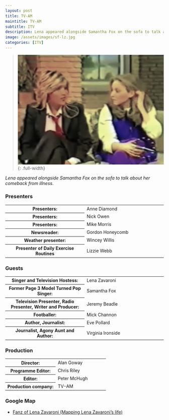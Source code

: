 ```yaml
---
layout: post
title: TV-AM
maintitle: TV-AM
subtitle: ITV
description: Lena appeared alongside Samantha Fox on the sofa to talk about her comeback from illness.
image: /assets/images/sf-lz.jpg
categories: [ITV]
---
```


> ![](/assets/images/sf-lz.jpg){: .full-width}

<cite>Lena appeared alongside Samantha Fox on the sofa to talk about her comeback from illness.</cite>

### Presenters
<table>
<tr><th style="width:50%;">Presenters:</th><td style="width:50%;">Anne Diamond</td></tr>
<tr><th>Presenters:</th><td>Nick Owen</td></tr>
<tr><th>Presenters:</th><td>Mike Morris</td></tr>
<tr><th>Newsreader:</th><td>Gordon Honeycomb</td></tr>
<tr><th>Weather presenter: </th><td>Wincey Willis</td></tr>
<tr><th>Presenter of Daily Exercise Routines</th><td>Lizzie Webb</td></tr>
</table>

### Guests
<table>
<tr><th style="width:50%;">Singer and Television Hostess:</th><td style="width:50%;">Lena Zavaroni</td></tr>
<tr><th>Former Page 3 Model Turned Pop Singer:</th><td>Samantha Fox</td></tr>
<tr><th>Television Presenter, Radio Presenter, Writer and Producer:</th><td>Jeremy Beadle</td></tr>
<tr><th>Footballer:</th><td>Mick Channon</td></tr>
<tr><th>Author, Journalist:</th><td>Eve Pollard</td></tr>
<tr><th>Journalist, Agony Aunt and Author:</th><td>Virginia Ironside</td></tr>
</table>

### Production
<table>
<tr><th style="width:50%;">Director:</th><td style="width:50%;">Alan Goway</td></tr>
<tr><th>Programme Editor:</th><td>Chris Riley</td></tr>
<tr><th>Editor:</th><td>Peter McHugh</td></tr>
<tr><th>Production company:</th><td>TV-AM</td></tr>
</table>

### Google Map
* [Fanz of Lena Zavaroni (Mapping Lena Zavaroni’s life)](https://www.google.com/maps/d/u/0/viewer?mid=1D1D0ERV_FQMNb9XZzJ-J3yUlK8aI4vhI&ll=51.54137200000003%2C-0.14349210000000312&z=19)

